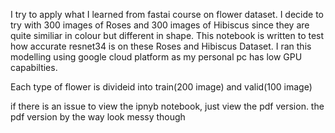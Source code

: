 

I try to apply what I learned from fastai course on flower dataset. I decide to try with 300 images of Roses and 300 images of Hibiscus since they are quite similiar in colour but different in shape. This notebook is written to test how accurate resnet34 is on these Roses and Hibiscus Dataset. I ran this modelling using google cloud platform as my personal pc has low GPU capabilties.

Each type of flower is divideid into train(200 image) and valid(100 image)

if there is an issue to view the ipnyb notebook, just view the pdf version. the pdf version by the way look messy  though
